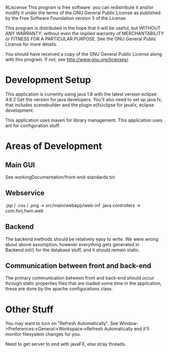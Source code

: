 #Liscense
This program is free software: you can redistribute it and/or modify
it under the terms of the GNU General Public License as published by
the Free Software Foundation version 3 of the License.

This program is distributed in the hope that it will be useful,
but WITHOUT ANY WARRANTY; without even the implied warranty of
MERCHANTABILITY or FITNESS FOR A PARTICULAR PURPOSE.  See the
GNU General Public License for more details.

You should have received a copy of the GNU General Public License
along with this program.  If not, see <http://www.gnu.org/licenses/>.


# Development Setup
This application is currently using java 1.8 with the latest version eclipse: 4.6.2
Get the version for java developers.
You'll also need to set up java fx, that includes scenebuilder and the plugin e(fx)clipse for javafx, eclipse development.

This application uses maven for library management.
This application uses ant for configuration stuff.

# Areas of Development

## Main GUI
See workingDocumentation/front-end-standards.txt

## Webservice
.jsp / .css / .png -> src/main/webapp/web-inf
.java controllers -> com.forj.fwm.web

## Backend 
The backend methods should be relatively easy to write. 
We were wrong about above assumption, however everything gets generated in Backend.init() for the database stuff, and it should remain static. 

## Communication between front and back-end
The primary communication between front and back-end should occur through static properties files
that are loaded some time in the application, these are done by the apache configurations class.


# Other Stuff
You may want to turn on "Refresh Automatically".
See Window->Preferences->General->Workspace->Refresh Automatically
and it'll monitor filesystem changes for you.

Need to get server to end with javaFX, else stray threads.
